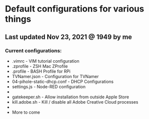 # Default configurations for various things

## Last updated Nov 23, 2021 @ 1949 by me

### Current configurations:
* .vimrc                        - VIM tutorial configuration
* .zprofile                     - ZSH Mac ZProfile
* .profile                      - BASH Profile for RPi
* TVNamer.json                  - Configuration for TVNamer
* 04-pihole-static-dhcp.conf    - DHCP Configurations
* settings.js                   - Node-RED configuration
* 
* gatekeeper.sh                 - Allow installation from outside Apple Store
* kill.adobe.sh                 - Kill / disable all Adobe Creative Cloud processes
* 
* More to come

